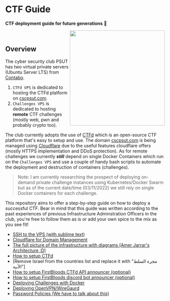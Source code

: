 # CTF Guide

**CTF deployment guide for future generations** :space_invader:

<img align="right" src="https://user-images.githubusercontent.com/35840617/171266140-a7f88018-c359-4ad1-955d-f96d54bfbdc1.png" width="300"><br/>


## Overview

The cyber security club PSUT has two virtual private servers (Ubuntu Server LTS) from [Contabo](https://contabo.com). 
1. `CTFd VPS` is dedicated to hosting the CTFd platform on [cscpsut.com](https://cscpsut.com).
2. `Challenges VPS` is dedicated to hosting **remote** CTF challenges (mostly web, pwn and probably crypto too).

The club currently adopts the use of [CTFd](https://github.com/CTFd/CTFd) which is an open-source CTF platform that's easy to setup and use. The domain [cscpsut.com](https://cscpsut.com) is being managed using [Cloudflare](https://www.cloudflare.com/) due to the useful features cloudflare offers (mostly HTTPS implementation and DDoS protection). As for remote challenges we currently **_still_** depend on single Docker Containers which run on the `Challenges VPS` and use a couple of handy bash scripts to automate the deployment and destruction of containers (challenges). 

>Note: I am currently researching the prospect of deploying on-demand private challenge instances using Kubernetes/Docker Swarm but as of the current date/time (03/11/2022) we still rely on single Docker containers for each challenge.

This repository aims to offer a step-by-step guide on how to deploy a successful CTF. Bear in mind that this guide was written according to the past experiences of previous Infrastructure Adminstration Officers in the club, you're free to follow them as is or add your own spice to the mix as you see fit!

- [SSH to the VPS (with sublime text)](https://github.com/cscpsut/CTF-Guide#SSH)
- [Cloudflare for Domain Management](https://github.com/cscpsut/CTF-Guide#Cloudflare)
- [The full picture of the infrastructure with diagrams (Amer Jarrar's Architecture :D)](https://github.com/cscpsut/CTF-Guide#Diagram)
- [How to setup CTFd](https://github.com/cscpsut/CTF-Guide#CTFd)
- [Remove Israel from the countries list and replace it with "مجرة السلط الأبية"]
- [How to setup FirstBloods CTFd API announcer (optional)](https://github.com/cscpsut/CTF-Guide#FirstBloods)
- [How to setup FirstBloods discord bot announcer (optional)](https://github.com/cscpsut/CTF-Guide#FirstBloodsDiscord)
- [Deploying Challenges with Docker](https://github.com/cscpsut/CTF-Guide#Dockers)
- [Deploying OpenVPN/WireGaurd](https://github.com/cscpsut/CTF-Guide#VPN)
- [Password Policies (We have to talk about this)](https://github.com/cscpsut/CTF-Guide#Passwords)
